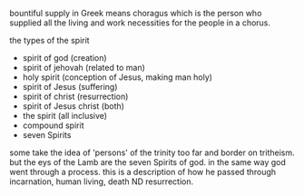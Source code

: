 bountiful supply in Greek means choragus which is the person who supplied all the living and work necessities for the people in a chorus.

the types of the spirit
- spirit of god (creation)
- spirit of jehovah (related to man)
- holy spirit (conception of Jesus, making man holy)
- spirit of Jesus (suffering)
- spirit of christ (resurrection)
- spirit of Jesus christ (both)
- the spirit (all inclusive)
- compound spirit
- seven Spirits

some take the idea of 'persons' of the trinity too far and border on tritheism. but the eys of the Lamb are the seven Spirits of god. in the same way god went through a process. this is a description of how he passed through incarnation, human living, death ND resurrection.
